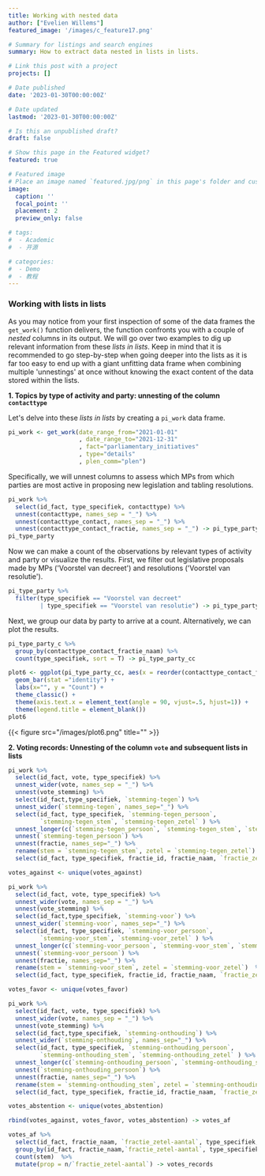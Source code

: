 ```yaml
---
title: Working with nested data
author: ["Evelien Willems"]
featured_image: '/images/c_feature17.png'

# Summary for listings and search engines
summary: How to extract data nested in lists in lists. 

# Link this post with a project
projects: []

# Date published
date: '2023-01-30T00:00:00Z'

# Date updated
lastmod: '2023-01-30T00:00:00Z'

# Is this an unpublished draft?
draft: false

# Show this page in the Featured widget?
featured: true

# Featured image
# Place an image named `featured.jpg/png` in this page's folder and customize its options here.
image: 
  caption: ''
  focal_point: ''
  placement: 2
  preview_only: false

# tags:
#  - Academic
#  - 开源

# categories:
#  - Demo
#  - 教程
---
```


### Working with lists in lists

As you may notice from your first inspection of some of the data frames the `get_work()` function delivers, the function confronts you with a couple of *nested* columns in its output. We will go over two examples to dig up relevant information from these *lists in lists*. Keep in mind that it is recommended to go step-by-step when going deeper into the lists as it is far too easy to end up with a giant unfitting data frame when combining multiple 'unnestings' at once without knowing the exact content of the data stored within the lists.

**1. Topics by type of activity and party: unnesting of the column `contacttype`**

Let's delve into these *lists in lists* by creating a `pi_work` data frame. 

```r
pi_work <- get_work(date_range_from="2021-01-01"
                    , date_range_to="2021-12-31"
                    , fact="parliamentary_initiatives"
                    , type="details"
                    , plen_comm="plen")
```

Specifically, we will unnest columns to assess which MPs from which parties are most active in proposing new legislation and tabling resolutions.

```r
pi_work %>%
  select(id_fact, type_specifiek, contacttype) %>%
  unnest(contacttype, names_sep = "_") %>%
  unnest(contacttype_contact, names_sep = "_") %>%
  unnest(contacttype_contact_fractie, names_sep = "_") -> pi_type_party
pi_type_party
```

Now we can make a count of the observations by relevant types of activity and party or visualize the results. First, we filter out legislative proposals made by MPs ('Voorstel van decreet') and resolutions ('Voorstel van resolutie').

```r
pi_type_party %>%
  filter(type_specifiek == "Voorstel van decreet" 
         | type_specifiek == "Voorstel van resolutie") -> pi_type_party_c
```

Next, we group our data by party to arrive at a count. Alternatively, we can plot the results. 

```r
pi_type_party_c %>% 
  group_by(contacttype_contact_fractie_naam) %>%
  count(type_specifiek, sort = T) -> pi_type_party_cc
```
```r
plot6 <- ggplot(pi_type_party_cc, aes(x = reorder(contacttype_contact_fractie_naam, -n), y = n, fill = type_specifiek, colour = type_specifiek)) + 
  geom_bar(stat ="identity") +
  labs(x="", y = "Count") + 
  theme_classic() +
  theme(axis.text.x = element_text(angle = 90, vjust=.5, hjust=1)) +
  theme(legend.title = element_blank())
plot6  
```

{{< figure src="/images/plot6.png" title="" >}}

**2. Voting records: Unnesting of the column `vote` and subsequent lists in lists**

```r
pi_work %>%
  select(id_fact, vote, type_specifiek) %>%
  unnest_wider(vote, names_sep = "_") %>%
  unnest(vote_stemming) %>%
  select(id_fact,type_specifiek, `stemming-tegen`) %>%
  unnest_wider(`stemming-tegen`, names_sep="_") %>%
  select(id_fact, type_specifiek, `stemming-tegen_persoon`,
         `stemming-tegen_stem`, `stemming-tegen_zetel` ) %>%
  unnest_longer(c(`stemming-tegen_persoon`, `stemming-tegen_stem`, `stemming-tegen_zetel`)) %>%
  unnest(`stemming-tegen_persoon`) %>%
  unnest(fractie, names_sep="_") %>%
  rename(stem = `stemming-tegen_stem`, zetel = `stemming-tegen_zetel`) %>%
  select(id_fact, type_specifiek, fractie_id, fractie_naam, `fractie_zetel-aantal`, naam, voornaam, stem) -> votes_against

votes_against <- unique(votes_against)

pi_work %>%
  select(id_fact, vote, type_specifiek) %>%
  unnest_wider(vote, names_sep = "_") %>%
  unnest(vote_stemming) %>%
  select(id_fact,type_specifiek, `stemming-voor`) %>%
  unnest_wider(`stemming-voor`, names_sep="_") %>%
  select(id_fact, type_specifiek, `stemming-voor_persoon`,
         `stemming-voor_stem`, `stemming-voor_zetel` ) %>%
  unnest_longer(c(`stemming-voor_persoon`, `stemming-voor_stem`, `stemming-voor_zetel`)) %>%
  unnest(`stemming-voor_persoon`) %>%
  unnest(fractie, names_sep="_") %>%
  rename(stem = `stemming-voor_stem`, zetel = `stemming-voor_zetel`)  %>%
  select(id_fact, type_specifiek, fractie_id, fractie_naam, `fractie_zetel-aantal`, naam, voornaam, stem) -> votes_favor

votes_favor <- unique(votes_favor)

pi_work %>%
  select(id_fact, vote, type_specifiek) %>%
  unnest_wider(vote, names_sep = "_") %>%
  unnest(vote_stemming) %>%
  select(id_fact,type_specifiek, `stemming-onthouding`) %>%
  unnest_wider(`stemming-onthouding`, names_sep="_") %>%
  select(id_fact, type_specifiek, `stemming-onthouding_persoon`,
         `stemming-onthouding_stem`, `stemming-onthouding_zetel` ) %>%
  unnest_longer(c(`stemming-onthouding_persoon`, `stemming-onthouding_stem`, `stemming-onthouding_zetel`)) %>%
  unnest(`stemming-onthouding_persoon`) %>%
  unnest(fractie, names_sep="_") %>%
  rename(stem = `stemming-onthouding_stem`, zetel = `stemming-onthouding_zetel`)  %>%
  select(id_fact, type_specifiek, fractie_id, fractie_naam, `fractie_zetel-aantal`, naam, voornaam, stem) -> votes_abstention

votes_abstention <- unique(votes_abstention)
```
```r
rbind(votes_against, votes_favor, votes_abstention) -> votes_af

votes_af %>%
  select(id_fact, fractie_naam, `fractie_zetel-aantal`, type_specifiek, stem) %>%
  group_by(id_fact, fractie_naam,`fractie_zetel-aantal`, type_specifiek) %>%
  count(stem)  %>%
  mutate(prop = n/`fractie_zetel-aantal`) -> votes_records
```
